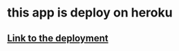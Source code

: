 # this app is deploy on heroku

<h2><a href="https://php-web-app-49aa94bc040d.herokuapp.com/index.php">Link to the deployment</a><h2>

